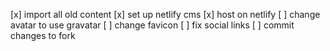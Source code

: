 [x] import all old content
[x] set up netlify cms
[x] host on netlify
[ ] change avatar to use gravatar
[ ] change favicon
[ ] fix social links
[ ] commit changes to fork
